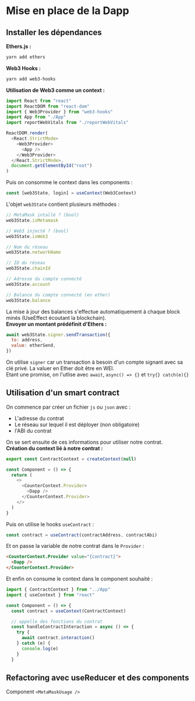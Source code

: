 # Mise en place de la Dapp

## Installer les dépendances

**Ethers.js :**

```zsh
yarn add ethers
```

**Web3 Hooks :**

```zsh
yarn add web3-hooks
```

**Utilisation de Web3 comme un context :**

```js
import React from "react"
import ReactDOM from "react-dom"
import { Web3Provider } from "web3-hooks"
import App from "./App"
import reportWebVitals from "./reportWebVitals"

ReactDOM.render(
  <React.StrictMode>
    <Web3Provider>
      <App />
    </Web3Provider>
  </React.StrictMode>,
  document.getElementById("root")
)
```

Puis on consomme le context dans les components :

```js
const [web3State, login] = useContext(Web3Context)
```

L'objet `web3State` contient plusieurs méthodes :

```js
// MetaMask intallé ? (bool)
web3State.isMetamask

// Web3 injecté ? (bool)
web3State.isWeb3

// Nom du réseau
web3State.networkName

// ID du réseau
web3State.chainId

// Adresse du compte connecté
web3State.account

// Balance du compte connecté (en ether)
web3State.balance
```

La mise à jour des balances s'effectue automatiquement à chaque block minés (UseEffect écoutant la blockchain).  
**Envoyer un montant prédéfinit d'Ethers :**

```js
await web3State.signer.sendTransaction({
  to: address,
  value: etherSend,
})
```

On utilise `signer` car un transaction à besoin d'un compte signant avec sa clé privé. La valuer en Ether doit être en WEI.  
Etant une promise, on l'utlise avec `await`, `async() => {}` et `try{} catch(e){}`

## Utilisation d'un smart contract

On commence par créer un fichier `js` ou `json` avec :

- L'adresse du contrat
- Le réseau sur lequel il est déployer (non obligatoire)
- l'ABI du contrat

On se sert ensuite de ces informations pour utiliser notre contrat.  
**Création du context lié à notre contrat :**

```js
export const ContractContext = createContext(null)

const Component = () => {
  return (
    <>
      <CounterContext.Provider>
        <Dapp />
      </CounterContext.Provider>
    </>
  )
}
```

Puis on utilise le hooks `useContract` :

```js
const contract = useContract(contractAddress, contractAbi)
```

Et on passe la variable de notre contrat dans le `Provider` :

```html
<CounterContext.Provider value="{contract}">
  <Dapp />
</CounterContext.Provider>
```

Et enfin on consume le context dans le component souhaité :

```js
import { ContractContext } from "../App"
import { useContext } from "react"

const Component = () => {
  const contract = useContext(ContractContext)

  // appelle des fonctions du contrat
  const handleContractInteraction = async () => {
    try {
      await contract.interaction()
    } catch (e) {
      console.log(e)
    }
  }
```

## Refactoring avec useReducer et des components

Component `<MetaMaskUsage />`

```js

```
